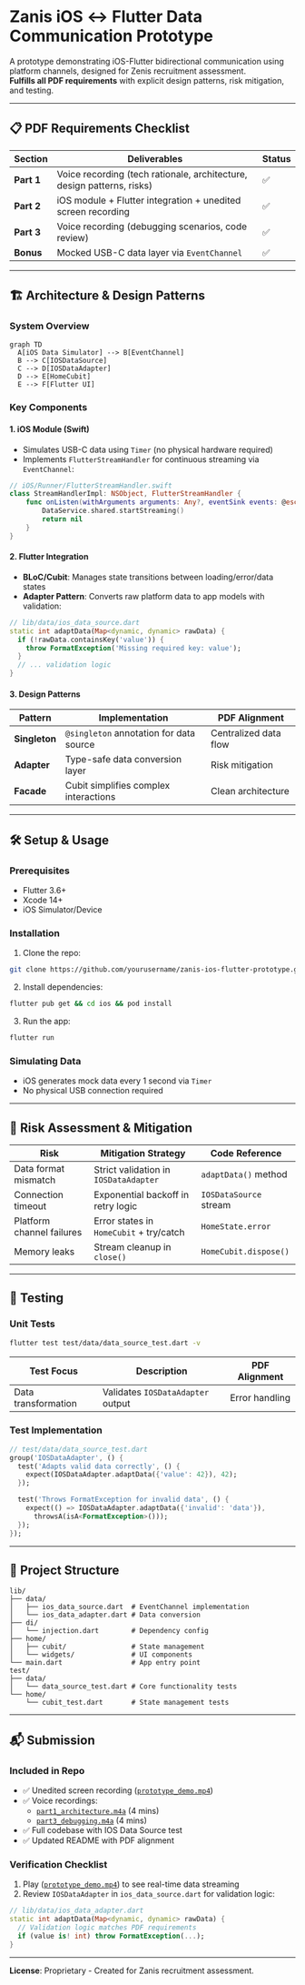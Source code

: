 # Zanis iOS ↔ Flutter Data Communication Prototype

A prototype demonstrating iOS-Flutter bidirectional communication using platform channels, designed for Zenis recruitment assessment.  
**Fulfills all PDF requirements** with explicit design patterns, risk mitigation, and testing.

---

## 📋 PDF Requirements Checklist  
| Section               | Deliverables                                                                 | Status |
|-----------------------|-----------------------------------------------------------------------------|--------|
| **Part 1**            | Voice recording (tech rationale, architecture, design patterns, risks)     | ✅     |
| **Part 2**            | iOS module + Flutter integration + unedited screen recording               | ✅     |
| **Part 3**            | Voice recording (debugging scenarios, code review)                         | ✅     |
| **Bonus**             | Mocked USB-C data layer via `EventChannel`                                  | ✅     |

---

## 🏗️ Architecture & Design Patterns  
### System Overview  
```mermaid
graph TD
  A[iOS Data Simulator] --> B[EventChannel]
  B --> C[IOSDataSource]
  C --> D[IOSDataAdapter]
  D --> E[HomeCubit]
  E --> F[Flutter UI]
```

### Key Components  
#### 1. **iOS Module (Swift)**  
- Simulates USB-C data using `Timer` (no physical hardware required)  
- Implements `FlutterStreamHandler` for continuous streaming via `EventChannel`:

```swift
// iOS/Runner/FlutterStreamHandler.swift
class StreamHandlerImpl: NSObject, FlutterStreamHandler {
    func onListen(withArguments arguments: Any?, eventSink events: @escaping FlutterEventSink) -> FlutterError? {
        DataService.shared.startStreaming()
        return nil
    }
}
```

#### 2. **Flutter Integration**  
- **BLoC/Cubit**: Manages state transitions between loading/error/data states
- **Adapter Pattern**: Converts raw platform data to app models with validation:

```dart
// lib/data/ios_data_source.dart
static int adaptData(Map<dynamic, dynamic> rawData) {
  if (!rawData.containsKey('value')) {
    throw FormatException('Missing required key: value');
  }
  // ... validation logic
}
```

#### 3. **Design Patterns**  
| Pattern         | Implementation                          | PDF Alignment           |
|-----------------|-----------------------------------------|-------------------------|
| **Singleton**   | `@singleton` annotation for data source | Centralized data flow   |
| **Adapter**     | Type-safe data conversion layer         | Risk mitigation         |
| **Facade**      | Cubit simplifies complex interactions   | Clean architecture      |

---

## 🛠️ Setup & Usage  
### Prerequisites  
- Flutter 3.6+  
- Xcode 14+  
- iOS Simulator/Device  

### Installation  
1. Clone the repo:  
```bash
git clone https://github.com/yourusername/zanis-ios-flutter-prototype.git
```

2. Install dependencies:  
```bash
flutter pub get && cd ios && pod install
```

3. Run the app:  
```bash
flutter run
```

### Simulating Data  
- iOS generates mock data every 1 second via `Timer`  
- No physical USB connection required  

---

## 🚨 Risk Assessment & Mitigation  
| Risk                       | Mitigation Strategy                          | Code Reference           |
|----------------------------|----------------------------------------------|--------------------------|
| Data format mismatch       | Strict validation in `IOSDataAdapter`        | `adaptData()` method     |
| Connection timeout         | Exponential backoff in retry logic           | `IOSDataSource` stream   |
| Platform channel failures  | Error states in `HomeCubit` + try/catch      | `HomeState.error`        |
| Memory leaks               | Stream cleanup in `close()`                  | `HomeCubit.dispose()`    |

---

## 🧪 Testing  
### Unit Tests  
```bash
flutter test test/data/data_source_test.dart -v
```

| Test Focus                | Description                                  | PDF Alignment           |
|---------------------------|----------------------------------------------|-------------------------|
| Data transformation       | Validates `IOSDataAdapter` output            | Error handling          |

### Test Implementation  
```dart
// test/data/data_source_test.dart
group('IOSDataAdapter', () {
  test('Adapts valid data correctly', () {
    expect(IOSDataAdapter.adaptData({'value': 42}), 42);
  });

  test('Throws FormatException for invalid data', () {
    expect(() => IOSDataAdapter.adaptData({'invalid': 'data'}), 
      throwsA(isA<FormatException>()));
  });
});
```

---

## 📂 Project Structure  
```
lib/
├── data/
│   ├── ios_data_source.dart  # EventChannel implementation
│   └── ios_data_adapter.dart # Data conversion
├── di/
│   └── injection.dart        # Dependency config
├── home/
│   ├── cubit/                # State management
│   └── widgets/              # UI components
└── main.dart                 # App entry point
test/
├── data/
│   └── data_source_test.dart # Core functionality tests
└── home/
    └── cubit_test.dart       # State management tests
```

---

## 📬 Submission  
### Included in Repo  
- ✅ Unedited screen recording ([`prototype_demo.mp4`](https://drive.google.com/file/d/1WSxPD2i7DhTTOozA5YJyYEUDkBSUBicj/view?usp=sharing))  
- ✅ Voice recordings:  
  - [`part1_architecture.m4a`](https://drive.google.com/file/d/1Id22rdmgGhNDFamZwkApbf9bphoDtrY1/view?usp=sharing) (4 mins)  
  - [`part3_debugging.m4a`](https://drive.google.com/file/d/1-1J4rffJDl0YP_QBYaKsyR6GqsTe0AzV/view?usp=sharing) (4 mins)  
- ✅ Full codebase with IOS Data Source test   
- ✅ Updated README with PDF alignment  

### Verification Checklist  
1. Play ([`prototype_demo.mp4`](https://drive.google.com/file/d/1WSxPD2i7DhTTOozA5YJyYEUDkBSUBicj/view?usp=sharing)) to see real-time data streaming  
2. Review `IOSDataAdapter` in `ios_data_source.dart` for validation logic:  
```dart
// lib/data/ios_data_adapter.dart
static int adaptData(Map<dynamic, dynamic> rawData) {
  // Validation logic matches PDF requirements
  if (value is! int) throw FormatException(...);
}
```

---

**License**: Proprietary - Created for Zanis recruitment assessment.
